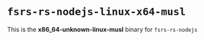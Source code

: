 # `fsrs-rs-nodejs-linux-x64-musl`

This is the **x86_64-unknown-linux-musl** binary for `fsrs-rs-nodejs`
